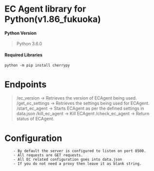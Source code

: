 # EC Agent library for Python(v1.86_fukuoka)
#### Python Version
> Python 3.6.0
#### Required Libraries
```
python -m pip install cherrypy
```
# Endpoints
> /ec_version -> Retrieves the version of ECAgent being used.
> /get_ec_settings -> Retrieves the settings being used for ECAgent. 
> /start_ec_agent -> Starts ECAgent as per the defined settings in data.json
> /kill_ec_agent -> Kill ECAgent
> /check_ec_agent -> Return status of ECAgent. 

# Configuration
		- By default the server is configured to listen on port 8500.
		- All requests are GET requests.
		- All EC related configuration goes into data.json
		- If you do not need a proxy then leave it as blank string. 
	